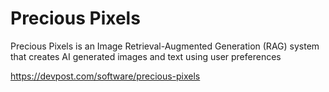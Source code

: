 # Precious Pixels

Precious Pixels is an Image Retrieval-Augmented Generation (RAG) system that creates AI generated images and text using user preferences

https://devpost.com/software/precious-pixels

